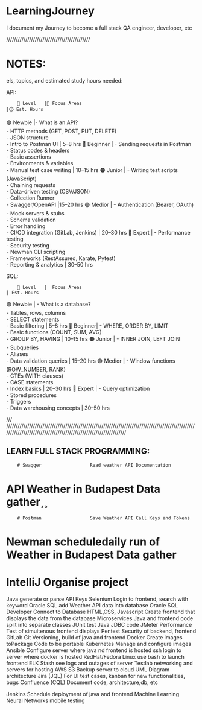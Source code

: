 # LearningJourney
I document my Journey to become a full stack QA engineer, developer, etc

////////////////////////////////////////////
# NOTES:

els, topics, and estimated study hours needed:


API:


        🔹 Level	  |🧠 Focus Areas	                                                                                                                                          |⏱️ Est. Hours
🟢 Newbie	  |- What is an API? <br> - HTTP methods (GET, POST, PUT, DELETE) <br> - JSON structure <br> - Intro to Postman UI	                                        | 5–8 hrs
🔵 Beginner	| - Sending requests in Postman <br> - Status codes & headers <br> - Basic assertions <br> - Environments & variables <br> - Manual test case writing	    | 10–15 hrs
🟠 Junior	  | - Writing test scripts (JavaScript) <br> - Chaining requests <br> - Data-driven testing (CSV/JSON) <br> - Collection Runner <br> - Swagger/OpenAPI	    |15–20 hrs
🟣 Medior	  | - Authentication (Bearer, OAuth) <br> - Mock servers & stubs <br> - Schema validation <br> - Error handling <br> - CI/CD integration (GitLab, Jenkins)	| 20–30 hrs
🔴 Expert	  | - Performance testing <br> - Security testing <br> - Newman CLI scripting <br> - Frameworks (RestAssured, Karate, Pytest) <br> - Reporting & analytics	| 30–50 hrs

SQL:

        🔹 Level   |  Focus Areas	                                                                                                | Est. Hours
🟢 Newbie  |	- What is a database? <br> - Tables, rows, columns <br> - SELECT statements <br> - Basic filtering	        | 5–8 hrs
🔵 Beginner|	- WHERE, ORDER BY, LIMIT <br> - Basic functions (COUNT, SUM, AVG) <br> - GROUP BY, HAVING	                  | 10–15 hrs
🟠 Junior  |	- INNER JOIN, LEFT JOIN <br> - Subqueries <br> - Aliases <br> - Data validation queries	                    | 15–20 hrs
🟣 Medior  |	- Window functions (ROW_NUMBER, RANK) <br> - CTEs (WITH clauses) <br> - CASE statements <br> - Index basics	| 20–30 hrs
🔴 Expert  |	- Query optimization <br> - Stored procedures <br> - Triggers <br> - Data warehousing concepts	            | 30–50 hrs

/// //////////////////////////////////////////////////////////////////////////////////////////////////////////////////////////////////////////////////////////////////
## LEARN FULL STACK PROGRAMMING:

        # Swagger                  Read weather API Documentation
# API                      Weather in Budapest Data gather¸¸
        # Postman                  Save Weather API Call Keys and Tokens
# Newman                   scheduledaily run of Weather in Budapest Data gather
# IntelliJ                 Organise project
Java                     generate or parse API Keys
Selenium                 Login to frontend, search with keyword
Oracle SQL               add Weather API data into database
Oracle SQL Developer     Connect to Database
HTML,CSS, Javascript     Create frontend that displays the data from the database
Microservices            Java and frontend code split into separate classes
JUnit                    test Java JDBC code
JMeter                   Performance Test of simultenous frontend displays
Pentest                  Security of backend, frontend
GitLab                   Git Versioning, build of java and frontend
Docker                   Create images toPackage Code to be portable
Kubernetes               Manage and configure images
Ansible                  Configure server where java nd frontend is hosted
ssh                      login to server where docker is hosted
RedHat/Fedora Linux      use bash to launch frontend
ELK Stash                see logs and outages of server
Testlab                  networking and servers for hosting
AWS S3                   Backup server to cloud
UML                      Diagram architecture
Jira                     (JQL) For UI test cases, kanban for new functionalities, bugs
Confluence               (CQL) Document code, architecture,db, etc


Jenkins                  Schedule deployment of java and frontend
Machine Learning
Neural Networks
mobile testing
